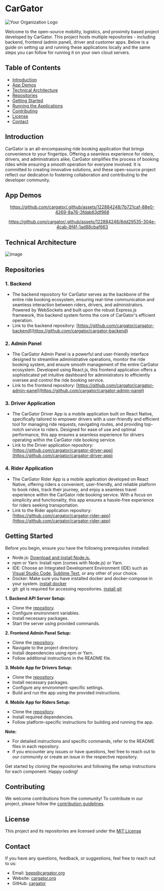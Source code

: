 # CarGator

![Your Organization Logo](https://avatars.githubusercontent.com/u/140787853?s=200&v=4)

Welcome to the open-source mobility, logistics, and proximity based project developed by CarGator. This project hosts multiple repositories - including backend, frontend (admin panel), driver and customer apps. Below is a guide on setting up and running these applications locally and the same steps you can follow for running it on your own cloud servers.

## Table of Contents

- [Introduction](#introduction)
- [App Demos](#App-Demos)
- [Technical Architecture](#technical-architecture)
- [Repositories](#repositories)
- [Getting Started](#getting-started)
- [Running the Applications](#running-the-applications)
- [Contributing](#contributing)
- [License](#license)
- [Contact](#contact)

## Introduction

CarGator is an all-encompassing ride booking application that brings convenience to your fingertips. Offering a seamless experience for riders, drivers, and administrators alike, CarGator simplifies the process of booking rides while ensuring a smooth operation for everyone involved.
It is committed to creating innovative solutions, and these open-source project reflect our dedication to fostering collaboration and contributing to the developer community.

## App Demos
<div align="center">
  
https://github.com/cargator/.github/assets/122884248/7b721caf-88e0-4269-8a76-3fdab63df968

https://github.com/cargator/.github/assets/122884248/8dd29535-304e-4cab-8f4f-1ad88cbaf663

</div>


## Technical Architecture

![image](https://github.com/cargator/.github/assets/89575921/789ce6bc-bcee-4ea9-a35f-9a41a4de8c6f)


## Repositories

### 1. Backend

- The backend repository for CarGator serves as the backbone of the entire ride booking ecosystem, ensuring real-time communication and seamless interaction between riders, drivers, and administrators. Powered by WebSockets and built upon the robust Express.js framework, this backend system forms the core of CarGator's efficient operation.
- Link to the backend repository: [https://github.com/cargator/cargator-backend](https://github.com/cargator/cargator-backend)

### 2. Admin Panel

- The CarGator Admin Panel is a powerful and user-friendly interface designed to streamline administrative operations, monitor the ride booking system, and ensure smooth management of the entire CarGator ecosystem. Developed using React.js, this frontend application offers a sophisticated yet intuitive dashboard for administrators to efficiently oversee and control the ride booking service.
- Link to the frontend repository: [https://github.com/cargator/cargator-admin-panel](https://github.com/cargator/cargator-admin-panel)

### 3. Driver Application

- The CarGator Driver App is a mobile application built on React Native, specifically tailored to empower drivers with a user-friendly and efficient tool for managing ride requests, navigating routes, and providing top-notch service to riders. Designed for ease of use and optimal performance, this app ensures a seamless experience for drivers operating within the CarGator ride booking service.
- Link to the Driver application repository: [https://github.com/cargator/cargator-driver-app](https://github.com/cargator/cargator-driver-app)

### 4. Rider Application

- The CarGator Rider App is a mobile application developed on React Native, offering riders a convenient, user-friendly, and reliable platform to book rides, track their journey, and enjoy a seamless travel experience within the CarGator ride booking service. With a focus on simplicity and functionality, this app ensures a hassle-free experience for riders seeking transportation.
- Link to the Rider application repository: [https://github.com/cargator/cargator-rider-app](https://github.com/cargator/cargator-rider-app)


## Getting Started

Before you begin, ensure you have the following prerequisites installed:

- Node.js: [Download and install Node.js.](https://nodejs.org)
- npm or Yarn: Install npm (comes with Node.js) or Yarn.
- IDE: Choose an Integrated Development Environment (IDE) such as [Visual Studio Code](https://code.visualstudio.com/), [Sublime Text](https://www.sublimetext.com/), or any other of your choice.
- Docker: Make sure you have installed docker and docker-compose in your system. [install docker](https://docs.docker.com/desktop/)
- git: git is required for accessing repositories. [install git](https://git-scm.com/downloads)
  

**1. Backend API Server Setup:**

- Clone the [repository](https://github.com/cargator/cargator-backend).
- Configure environment variables.
- Install necessary packages.
- Start the server using provided commands.
  
**2. Frontend Admin Panel Setup:**

- Clone the [repository](https://github.com/cargator/cargator-admin-panel).
- Navigate to the project directory.
- Install dependencies using npm or Yarn.
- Follow additional instructions in the README file.

**3. Mobile App for Drivers Setup:**

- Clone the [repository](https://github.com/cargator/cargator-driver-app).
- Install necessary packages.
- Configure any environment-specific settings.
- Build and run the app using the provided instructions.

**4. Mobile App for Riders Setup:**

- Clone the [repository](https://github.com/cargator/cargator-rider-app).
- Install required dependencies.
- Follow platform-specific instructions for building and running the app.


**Note:**
- For detailed instructions and specific commands, refer to the README files in each repository.
- If you encounter any issues or have questions, feel free to reach out to our community or create an issue in the respective repository.

Get started by cloning the repositories and following the setup instructions for each component. Happy coding!

## Contributing

We welcome contributions from the community! To contribute in our project, please follow the [contribution guidelines](https://github.com/cargator/.github/blob/main/profile/CONTRIBUTING.md).

## License

This project and its repositories are licensed under the [MIT License](https://github.com/cargator/.github/blob/main/profile/LICENSE)

## Contact

If you have any questions, feedback, or suggestions, feel free to reach out to us:

- Email: beep@cargator.org
- Website: [cargator.org](https://cargator.org)
- GitHub: [cargator](https://github.com/cargator)
